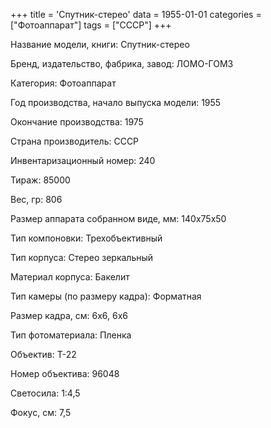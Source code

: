 +++
title = 'Спутник-стерео'
data = 1955-01-01
categories = ["Фотоаппарат"]
tags = ["СССР"]
+++

Название модели, книги: Спутник-стерео

Бренд, издательство, фабрика, завод: ЛОМО-ГОМЗ

Категория: Фотоаппарат

Год производства, начало выпуска модели: 1955

Окончание производства: 1975

Страна производитель: СССР

Инвентаризационный номер: 240

Тираж: 85000

Вес, гр: 806

Размер аппарата  собранном виде, мм: 140х75х50

Тип компоновки: Трехобъективный

Тип корпуса: Стерео зеркальный

Материал корпуса: Бакелит

Тип камеры (по размеру кадра): Форматная

Размер кадра, см: 6х6,
6х6

Тип фотоматериала: Пленка

Объектив: Т-22

Номер объектива: 96048

Светосила: 1:4,5

Фокус, см: 7,5

